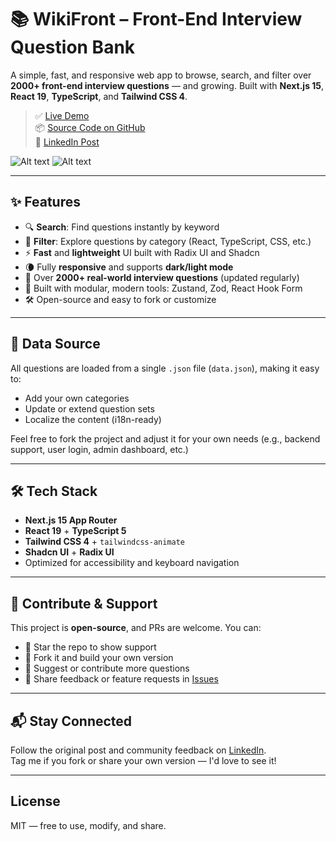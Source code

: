# 📚 WikiFront – Front-End Interview Question Bank

A simple, fast, and responsive web app to browse, search, and filter over **2000+ front-end interview questions** — and growing. Built with **Next.js 15**, **React 19**, **TypeScript**, and **Tailwind CSS 4**.

> ✅ [Live Demo](https://wikifront.netlify.app/)  
> 📦 [Source Code on GitHub](https://github.com/MiladJoodi/Frontend-Interview)  
> 💬 [LinkedIn Post](https://www.linkedin.com/feed/update/urn:li:activity:7358106364545576962/)

![Alt text](https://s34.picofile.com/file/8486264392/054.png)
![Alt text](https://s34.picofile.com/file/8486264400/Screenshot_2025_08_04_153029.png)


---

## ✨ Features

- 🔍 **Search**: Find questions instantly by keyword
- 📁 **Filter**: Explore questions by category (React, TypeScript, CSS, etc.)
- ⚡️ **Fast** and **lightweight** UI built with Radix UI and Shadcn
- 🌘 Fully **responsive** and supports **dark/light mode**
- 🧠 Over **2000+ real-world interview questions** (updated regularly)
- 🧩 Built with modular, modern tools: Zustand, Zod, React Hook Form
- 🛠️ Open-source and easy to fork or customize

---

## 🧠 Data Source

All questions are loaded from a single `.json` file (`data.json`), making it easy to:
- Add your own categories
- Update or extend question sets
- Localize the content (i18n-ready)

Feel free to fork the project and adjust it for your own needs (e.g., backend support, user login, admin dashboard, etc.)

---

## 🛠️ Tech Stack

- **Next.js 15 App Router**
- **React 19** + **TypeScript 5**
- **Tailwind CSS 4** + `tailwindcss-animate`
- **Shadcn UI** + **Radix UI**
- Optimized for accessibility and keyboard navigation

---

## 🤝 Contribute & Support

This project is **open-source**, and PRs are welcome. You can:
- 🌟 Star the repo to show support
- 🍴 Fork it and build your own version
- 🧪 Suggest or contribute more questions
- 🧵 Share feedback or feature requests in [Issues](https://github.com/MiladJoodi/Frontend-Interview/issues)

---

## 📬 Stay Connected

Follow the original post and community feedback on [LinkedIn](https://www.linkedin.com/feed/update/urn:li:activity:7358106364545576962/).  
Tag me if you fork or share your own version — I'd love to see it!

---

## License

MIT — free to use, modify, and share.
